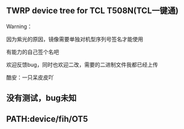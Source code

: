 ## TWRP device tree for TCL T508N(TCL一键通)
Warning：

因为紫光的原因，镜像需要单独对机型序列号签名才能使用


有能力的自己签个名吧


欢迎反馈bug，同时也欢迎二改，需要的二进制文件我都已经上传


酷安：一只呆皮皮吖


## 没有测试，bug未知


## PATH:device/fih/OT5

